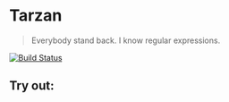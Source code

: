 # Tarzan

> Everybody stand back. I know regular expressions.

[![Build Status](https://travis-ci.org/phadej/tarzan.svg?branch=master)](https://travis-ci.org/phadej/tarzan)

## Try out:
